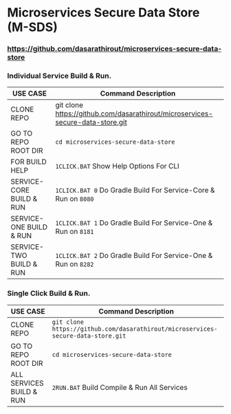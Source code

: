 
# Microservices Secure Data Store (M-SDS)

### https://github.com/dasarathirout/microservices-secure-data-store

### Individual Service Build & Run.
| USE CASE    | Command Description |
| ----------- | ------------------- |
| CLONE REPO| git clone https://github.com/dasarathirout/microservices-secure-data-store.git |
| GO TO REPO ROOT DIR | `cd microservices-secure-data-store` |
| FOR BUILD HELP | `1CLICK.BAT` Show Help Options For CLI|
| SERVICE-CORE BUILD & RUN | `1CLICK.BAT 0` Do Gradle Build For Service-Core & Run on `8080` |
| SERVICE-ONE BUILD & RUN | `1CLICK.BAT 1` Do Gradle Build For Service-One & Run on `8181`|
| SERVICE-TWO BUILD & RUN | `1CLICK.BAT 2` Do Gradle Build For Service-One & Run on `8282`|


### Single Click Build & Run.
| USE CASE    | Command Description |
| ----------- | ------------------- |
| CLONE REPO| `git clone https://github.com/dasarathirout/microservices-secure-data-store.git` |
| GO TO REPO ROOT DIR | `cd microservices-secure-data-store` |
| ALL SERVICES BUILD & RUN | `2RUN.BAT` Build Compile & Run All Services|
